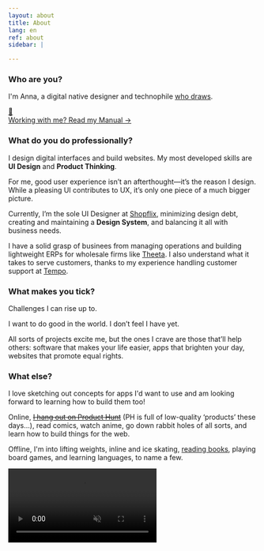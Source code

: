 ```yaml
---
layout: about
title: About
lang: en
ref: about
sidebar: | 

---
```

### Who are you?

I'm Anna, a digital native designer and technophile [who draws](/{{page.lang}}/art).

<div class="ba bw1 b--faint br4 overflow-hidden mv4">
<a href="/{{page.lang}}/manual" class="no-underline">
    <div class="flex items-center pa3 hover-bg-faint">
        <div class="f2 mr3">📒</div>
        <div>
        <span class="fw1">Working with me?</span> Read&nbsp;my&nbsp;Manual&nbsp;→
        </div>
    </div>
</a>
</div>

### What do you do professionally?

I design digital interfaces and build websites. My most developed skills are **UI Design** and **Product Thinking**. 

For me, good user experience isn’t an afterthought—it’s the reason I design. While a pleasing UI contributes to UX, it’s only one piece of a much bigger picture.

Currently, I’m the sole UI Designer at [Shopflix](https://shopflix.gr/), minimizing design debt, creating and maintaining a **Design System**, and balancing it all with business needs.

I have a solid grasp of businees from managing operations and building lightweight ERPs for wholesale firms like [Theeta](https://theeta.nl). I also understand what it takes to serve customers, thanks to my experience handling customer support at [Tempo](https://www.yourtempo.co/).

### What makes you tick?

Challenges I can rise up to.

I want to do good in the world. I don’t feel I have yet.

All sorts of projects excite me, but the ones I crave are those that’ll help others: software that makes your life easier, apps that brighten your day, websites that promote equal rights.

### What else?

I love sketching out concepts for apps I'd want to use and am looking forward to learning how to build them too! 

Online, ~~[I hang out on Product Hunt](https://www.producthunt.com/@anna_0x)~~ (PH is full of low-quality ‘products’ these days…), read comics, watch anime, go down rabbit holes of all sorts, and learn how to build things for the web.

Offline, I'm into lifting weights, inline and ice skating, [reading books](/reading/), playing board games, and learning languages, to name a few.

<video autoplay loop muted src="/assets/skate-circle-oaka-2.mp4" class="w-100 br3"></video>